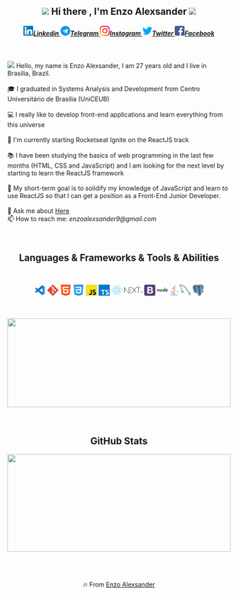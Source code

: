 <h2 align="center"><img src="https://github.com/TheDudeThatCode/TheDudeThatCode/blob/master/Assets/Rocket.gif" width="30px"> Hi there , I'm Enzo Alexsander <img src="https://github.com/TheDudeThatCode/TheDudeThatCode/blob/master/Assets/Rocket.gif" width="30px"></h2>

<h5 align="center">
    <a href="https://www.linkedin.com/in/enzo-alexsander/">
      <img alt="Linkedin" width="22px" src="./assets/linkedin.svg" />Linkedin
    </a>
    <a href="https://t.me/enzoalexsander">
      <img alt="Telegram" width="22px" src="./assets/telegram.svg" />Telegram
    </a>
    <a href="https://www.instagram.com/enzo.alexsander/">
      <img alt="Instagram" width="22px" src="./assets/instagram.svg" />Instagram
    </a>
    <a href="https://twitter.com/enzoalexsander9">
      <img alt="Twitter" width="22px" src="./assets/twitter.svg" />Twitter
    </a>
    <a href="https://www.facebook.com/profile.php?id=100003578268051">
      <img alt=" Facebook" width="22px" src="./assets/facebook.svg" />Facebook
    </a>
</h5>

<h3 aligin="center"></h3>

<br>

<p align="left">
  <img src="https://github.com/TheDudeThatCode/TheDudeThatCode/blob/master/Assets/Hi.gif" width="18px"> Hello, my name is Enzo Alexsander, I am 27 years old and I live in Brasilia, Brazil.
  <br>
  <br>
  🎓 I graduated in Systems Analysis and Development from Centro Universitário de Brasília (UniCEUB)
  <br>
  <br>
  💻 I really like to develop front-end applications and learn everything from this universe
  <br>
  <br>
  🔬 I'm currently starting Rocketseat Ignite on the ReactJS track
  <br>
  <br>
  📚 I have been studying the basics of web programming in the last few months (HTML, CSS and JavaScript) and I am looking for the next level by starting to learn the ReactJS framework
  <br>
  <br>
  🚀 My short-term goal is to solidify my knowledge of JavaScript and learn to use ReactJS so that I can get a position as a Front-End Junior Developer.
  <br>
  <br>
  💬 Ask me about <a href="https://github.com/EnzoAlexsander/EnzoAlexsander/issues" title="Issues">Here</a>
  <br>
  📫 How to reach me: <i>enzoalexsander9@gmail.com</i>
</p>


<br>
<h2 align="center">Languages & Frameworks & Tools & Abilities</h2>
<br>

<p align="center">
  <code><img title="Git" height="25" src="./assets/vscode.svg"></code>
  <code><img title="Git" height="25" src="./assets/git.svg"></code>
  <code><img title="HTML" height="25" src="./assets/html.svg"></code>
  <code><img title="CSS" height="25" src="./assets/css.svg"></code>
  <code><img title="JavaScript" height="25" src="./assets/javascript.svg"></code>
  <code><img title="TypeScript" height="25" src="./assets/ts.svg"></code>
  <code><img title="ReactJS" height="25" src="./assets/react.svg"></code>
  <code><img title="Next.js" height="25" src="./assets/next.svg"></code>
  <code><img title="Bootstrap" height="25" src="./assets/bootstrap.svg"></code>
  <code><img title="Node.js" height="25" src="./assets/node.svg"></code>
  <code><img title="Java" height="25" src="./assets/java.svg"></code>
  <code><img title="MySQL" height="25" src="./assets/mysql.svg"></code>
  <code><img title="PostgreSQL" height="25" src="./assets/postgre.svg"></code>

<br><br>
<a ><img width="100%" height="200" src="https://github-readme-stats.vercel.app/api/top-langs/?username=EnzoAlexsander&layout=compact"></a>
<br>

<br>
<p align="center" width="100%">

<h2 align="center">GitHub Stats</h2>

<a ><img width="100%" height="220" src="https://github-readme-stats.vercel.app/api?username=EnzoAlexsander&show_icons=true&theme=tokyonight"></a>

</p>
<br><br>

<p align = "center">
    🔥 From <a href="https://github.com/EnzoAlexsander">Enzo Alexsander</a>
</p>



<!--
**EnzoAlexsander/EnzoAlexsander** is a ✨ _special_ ✨ repository because its `README.md` (this file) appears on your GitHub profile.

Here are some ideas to get you started:

- 🔭 I’m currently working on ...
- 🌱 I’m currently learning ...
- 👯 I’m looking to collaborate on ...
- 🤔 I’m looking for help with ...
- 💬 Ask me about ...
- 📫 How to reach me: ...
- 😄 Pronouns: ...
- ⚡ Fun fact: ...
-->
